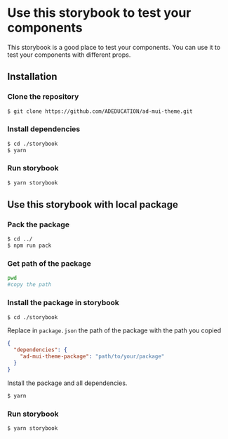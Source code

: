 # Use this storybook to test your components

This storybook is a good place to test your components. You can use it to test your components with different props.

## Installation

### Clone the repository

```bash
$ git clone https://github.com/ADEDUCATION/ad-mui-theme.git
```

### Install dependencies

```bash
$ cd ./storybook
$ yarn
```

### Run storybook

```bash
$ yarn storybook
```

## Use this storybook with local package

### Pack the package

```bash
$ cd ../
$ npm run pack
```

### Get path of the package

```bash
pwd
#copy the path
```

### Install the package in storybook

```bash
$ cd ./storybook
```

Replace in `package.json` the path of the package with the path you copied

```json
{
  "dependencies": {
    "ad-mui-theme-package": "path/to/your/package"
  }
}
```

Install the package and all dependencies.

```bash
$ yarn
```

### Run storybook

```bash
$ yarn storybook
```

